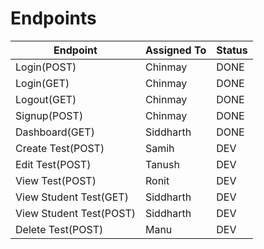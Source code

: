 # Endpoints

| Endpoint                | Assigned To | Status |
| ----------------------- | ----------- | ------ |
| Login(POST)             | Chinmay     | DONE   |
| Login(GET)              | Chinmay     | DONE   |
| Logout(GET)             | Chinmay     | DONE   |
| Signup(POST)            | Chinmay     | DONE   |
| Dashboard(GET)          | Siddharth   | DONE   |
| Create Test(POST)       | Samih       | DEV    |
| Edit Test(POST)         | Tanush      | DEV    |
| View Test(POST)         | Ronit       | DEV    |
| View Student Test(GET)  | Siddharth   | DEV    |
| View Student Test(POST) | Siddharth   | DEV    |
| Delete Test(POST)       | Manu        | DEV    |
